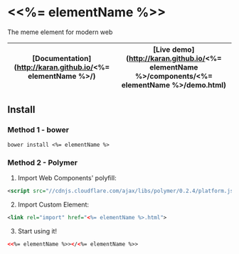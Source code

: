 \<<%= elementName %>\>
================

The meme element for modern web

| [Documentation](http://karan.github.io/<%= elementName %>/) | [Live demo](http://karan.github.io/<%= elementName %>/components/<%= elementName %>/demo.html) |
| --- | --- |

## Install

### Method 1 - bower

    bower install <%= elementName %>

### Method 2 - Polymer

1. Import Web Components' polyfill:

  ```xml
  <script src="//cdnjs.cloudflare.com/ajax/libs/polymer/0.2.4/platform.js"></script>
  ```

2. Import Custom Element:

  ```xml
  <link rel="import" href="<%= elementName %>.html">
  ```

3. Start using it!

  ```xml
  <<%= elementName %>></<%= elementName %>>
  ```
